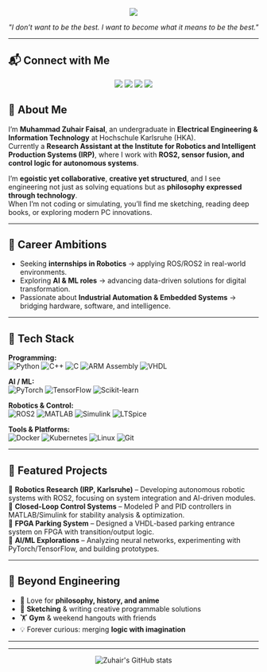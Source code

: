<!-- Profile Banner -->
<p align="center">
  <img src="https://capsule-render.vercel.app/api?type=waving&color=0:00C9FF,100:92FE9D&height=200&section=header&text=Muhammad%20Zuhair%20Faisal&fontSize=40&fontColor=ffffff&animation=fadeIn&fontAlignY=35"/>
</p>

<p align="center">
  <em>"I don’t want to be the best. I want to become what it means to be the best."</em>
</p>

---
## 📬 Connect with Me  

<p align="center">
  <a href="http://www.linkedin.com/in/muhammad-zuhair-zuzu-tech-4b3316287"><img src="https://img.shields.io/badge/LinkedIn-0077B5?logo=linkedin&logoColor=white"/></a>
  <a href="https://github.com/Zuzu3290"><img src="https://img.shields.io/badge/GitHub-100000?logo=github&logoColor=white"/></a>
  <a href="https://instagram.com/your_instagram"><img src="https://img.shields.io/badge/Instagram-E4405F?logo=instagram&logoColor=white"/></a>
  <a href="https://snapchat.com/add/your_snapchat"><img src="https://img.shields.io/badge/Snapchat-FFFC00?logo=snapchat&logoColor=black"/></a>
</p>

## 👋 About Me  
I’m **Muhammad Zuhair Faisal**, an undergraduate in **Electrical Engineering & Information Technology** at Hochschule Karlsruhe (HKA).  
Currently a **Research Assistant at the Institute for Robotics and Intelligent Production Systems (IRP)**, where I work with **ROS2, sensor fusion, and control logic for autonomous systems**.  

I’m **egoistic yet collaborative**, **creative yet structured**, and I see engineering not just as solving equations but as **philosophy expressed through technology**.  
When I’m not coding or simulating, you’ll find me sketching, reading deep books, or exploring modern PC innovations.  

---
## 🎯 Career Ambitions  

- Seeking **internships in Robotics** → applying ROS/ROS2 in real-world environments.  
- Exploring **AI & ML roles** → advancing data-driven solutions for digital transformation.  
- Passionate about **Industrial Automation & Embedded Systems** → bridging hardware, software, and intelligence.  
---

## 🚀 Tech Stack    
**Programming:**  
![Python](https://img.shields.io/badge/Python-3776AB?logo=python&logoColor=white)
![C++](https://img.shields.io/badge/C++-00599C?logo=cplusplus&logoColor=white)
![C](https://img.shields.io/badge/C-00599C?logo=c&logoColor=white)
![ARM Assembly](https://img.shields.io/badge/ARM-0091BD?logo=arm&logoColor=white)
![VHDL](https://img.shields.io/badge/VHDL-9146FF?logoColor=white)  

**AI / ML:**  
![PyTorch](https://img.shields.io/badge/PyTorch-EE4C2C?logo=pytorch&logoColor=white)
![TensorFlow](https://img.shields.io/badge/TensorFlow-FF6F00?logo=tensorflow&logoColor=white)
![Scikit-learn](https://img.shields.io/badge/Scikit--learn-F7931E?logo=scikit-learn&logoColor=white)  

**Robotics & Control:**  
![ROS2](https://img.shields.io/badge/ROS2-22314E?logo=ros&logoColor=white)
![MATLAB](https://img.shields.io/badge/MATLAB-0076A8?logo=mathworks&logoColor=white)
![Simulink](https://img.shields.io/badge/Simulink-FC6D26?logoColor=white)
![LTSpice](https://img.shields.io/badge/LTSpice-DC143C?logoColor=white)  

**Tools & Platforms:**  
![Docker](https://img.shields.io/badge/Docker-2496ED?logo=docker&logoColor=white)
![Kubernetes](https://img.shields.io/badge/Kubernetes-326CE5?logo=kubernetes&logoColor=white)
![Linux](https://img.shields.io/badge/Linux-FCC624?logo=linux&logoColor=black)
![Git](https://img.shields.io/badge/Git-F05032?logo=git&logoColor=white)  

---

## 📂 Featured Projects  

🔹 **Robotics Research (IRP, Karlsruhe)** – Developing autonomous robotic systems with ROS2, focusing on system integration and AI-driven modules.  
🔹 **Closed-Loop Control Systems** – Modeled P and PID controllers in MATLAB/Simulink for stability analysis & optimization.  
🔹 **FPGA Parking System** – Designed a VHDL-based parking entrance system on FPGA with transition/output logic.  
🔹 **AI/ML Explorations** – Analyzing neural networks, experimenting with PyTorch/TensorFlow, and building prototypes.  

---

## 🌱 Beyond Engineering  
- 📖 Love for **philosophy, history, and anime**  
- 🎨 **Sketching** & writing creative programmable solutions  
- 🏋️ **Gym** & weekend hangouts with friends  
- 💡 Forever curious: merging **logic with imagination**  

---



---

<p align="center">
  <img src="https://github-readme-stats.vercel.app/api?username=Zuzu3290&show_icons=true&theme=radical" alt="Zuhair's GitHub stats"/>
</p>
